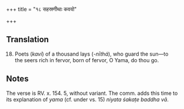 +++
title = "१८ सहस्रणीथाः कवयो"

+++
## Translation
18. Poets (*kaví*) of a thousand lays (*-nīthá*), who guard the sun—to  
the seers rich in fervor, born of fervor, O Yama, do thou go.

## Notes
The verse is RV. x. 154. 5, without variant. The comm. adds this time to  
its explanation of *yama* (cf. under vs. 15) *niyata śakaṭe baddha vā*.
